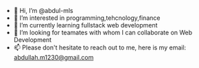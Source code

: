 - 👋 Hi, I’m @abdul-mls
- 👀 I’m interested in programming,tehcnology,finance
- 🌱 I’m currently learning fullstack web development
- 💞️ I’m looking for teamates with whom I can collaborate on Web Development 
- 📫 Please don't hesitate to reach out to me, here is my email: abdullah.m1230@gmail.com

